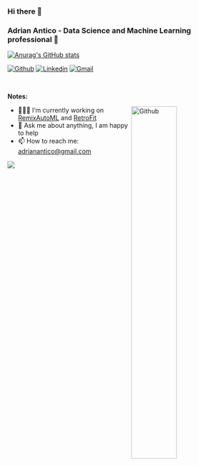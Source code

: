 ### Hi there 👋

<!--
**AdrianAntico/AdrianAntico** is a ✨ _special_ ✨ repository because its `README.md` (this file) appears on your GitHub profile.

Here are some ideas to get you started:

- 🔭 I’m currently working on ...
- 🌱 I’m currently learning ...
- 👯 I’m looking to collaborate on ...
- 🤔 I’m looking for help with ...
- 💬 Ask me about ...
- 📫 How to reach me: ...
- 😄 Pronouns: ...
- ⚡ Fun fact: ...
-->


<!-- Your title -->
### Adrian Antico - Data Science and Machine Learning professional 🚀

[![Anurag's GitHub stats](https://github-readme-stats.vercel.app/api?username=AdrianAntico&show_icons=true&theme=radical)](https://github.com/anuraghazra/github-readme-stats)

<!-- Your badges
You can use the website to generate badges: https://shields.io/
-->

[![Github](https://img.shields.io/badge/-Github-000?style=flat&logo=Github&logoColor=white)](https://github.com/AdrianAntico)
[![Linkedin](https://img.shields.io/badge/-LinkedIn-blue?style=flat&logo=Linkedin&logoColor=white)](https://www.linkedin.com/in/adrian-antico/)
[![Gmail](https://img.shields.io/badge/-Gmail-c14438?style=flat&logo=Gmail&logoColor=white)](mailto:Adrian.Antico@yandex.com)

&nbsp;

<!-- Talking about you -->
**Notes:**

<!-- Any image aligned to the right. Beware the width -->
<img width="45%" align="right" alt="Github" src="https://github.com/AdrianAntico/RemixAutoML/blob/master/Images/0V8A6189.jpg" />

- 👨🏽‍💻 I’m currently working on [RemixAutoML](https://github.com/AdrianAntico/RemixAutoML) and [RetroFit](https://github.com/AdrianAntico/RetroFit)
- 💬 Ask me about anything, I am happy to help
- 📫 How to reach me: adrianantico@gmail.com

<!-- Its main projects -->
<p align="left">
  <a href="https://github.com/AdrianAntico/RemixAutoML">
    <img align="left" src="https://github-readme-stats.vercel.app/api/pin/?username=AdrianAntico&repo=RemixAutoML" />
  </a>
</p>
